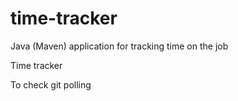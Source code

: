 # time-tracker
Java (Maven) application for tracking time on the job

Time tracker

To check git polling
